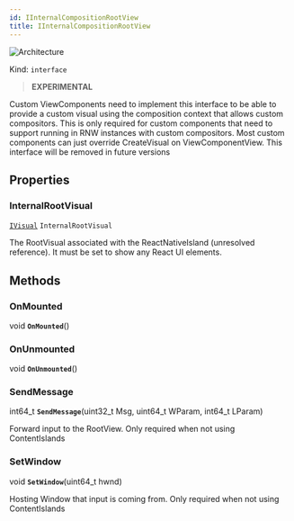 ```yaml
---
id: IInternalCompositionRootView
title: IInternalCompositionRootView
---
```


![Architecture](https://img.shields.io/badge/architecture-new_only-blue)

Kind: `interface`

> **EXPERIMENTAL**

Custom ViewComponents need to implement this interface to be able to provide a custom visual using the composition context that allows custom compositors.  This is only required for custom components that need to support running in RNW instances with custom compositors.  Most custom components can just override CreateVisual on ViewComponentView. This interface will be removed in future versions

## Properties
### InternalRootVisual
 [`IVisual`](IVisual) `InternalRootVisual`

The RootVisual associated with the ReactNativeIsland (unresolved reference). It must be set to show any React UI elements.

## Methods
### OnMounted
void **`OnMounted`**()

### OnUnmounted
void **`OnUnmounted`**()

### SendMessage
int64_t **`SendMessage`**(uint32_t Msg, uint64_t WParam, int64_t LParam)

Forward input to the RootView. Only required when not using ContentIslands

### SetWindow
void **`SetWindow`**(uint64_t hwnd)

Hosting Window that input is coming from. Only required when not using ContentIslands
